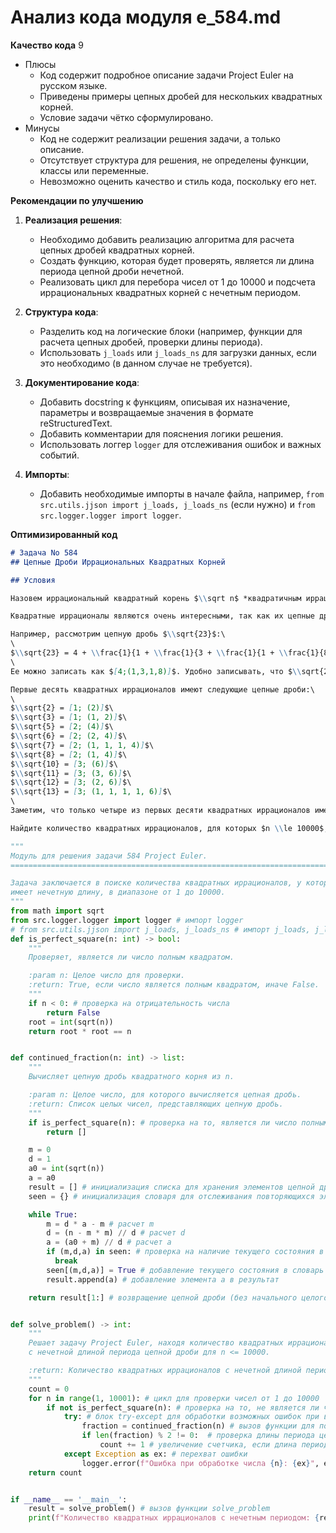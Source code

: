 # Анализ кода модуля e_584.md

**Качество кода**
9
- Плюсы
    - Код содержит подробное описание задачи Project Euler на русском языке.
    - Приведены примеры цепных дробей для нескольких квадратных корней.
    - Условие задачи чётко сформулировано.
- Минусы
    - Код не содержит реализации решения задачи, а только описание.
    - Отсутствует структура для решения, не определены функции, классы или переменные.
    - Невозможно оценить качество и стиль кода, поскольку его нет.

**Рекомендации по улучшению**

1.  **Реализация решения**:
    -   Необходимо добавить реализацию алгоритма для расчета цепных дробей квадратных корней.
    -   Создать функцию, которая будет проверять, является ли длина периода цепной дроби нечетной.
    -   Реализовать цикл для перебора чисел от 1 до 10000 и подсчета иррациональных квадратных корней с нечетным периодом.

2.  **Структура кода**:
    -   Разделить код на логические блоки (например, функции для расчета цепных дробей, проверки длины периода).
    -   Использовать `j_loads` или `j_loads_ns` для загрузки данных, если это необходимо (в данном случае не требуется).

3.  **Документирование кода**:
    -   Добавить docstring к функциям, описывая их назначение, параметры и возвращаемые значения в формате reStructuredText.
    -   Добавить комментарии для пояснения логики решения.
    -   Использовать логгер `logger` для отслеживания ошибок и важных событий.

4.  **Импорты**:
    -   Добавить необходимые импорты в начале файла, например, `from src.utils.jjson import j_loads, j_loads_ns` (если нужно) и `from src.logger.logger import logger`.

**Оптимизированный код**

```markdown
# Задача No 584
## Цепные Дроби Иррациональных Квадратных Корней

## Условия

Назовем иррациональный квадратный корень $\\sqrt n$ *квадратичным иррационалом*, если $n$ – положительное целое число, но не точный квадрат.

Квадратные иррационалы являются очень интересными, так как их цепные дроби имеют периодическую форму.

Например, рассмотрим цепную дробь $\\sqrt{23}$:\
\
$\\sqrt{23} = 4 + \\frac{1}{1 + \\frac{1}{3 + \\frac{1}{1 + \\frac{1}{8 + ...}}}}$\
\
Ее можно записать как $[4;(1,3,1,8)]$. Удобно записывать, что $\\sqrt{23}$ равно $[4; (1,3,1,8)]$, указывая, что последовательность (1,3,1,8) повторяется бесконечно.

Первые десять квадратных иррационалов имеют следующие цепные дроби:\
\
$\\sqrt{2} = [1; (2)]$\
$\\sqrt{3} = [1; (1, 2)]$\
$\\sqrt{5} = [2; (4)]$\
$\\sqrt{6} = [2; (2, 4)]$\
$\\sqrt{7} = [2; (1, 1, 1, 4)]$\
$\\sqrt{8} = [2; (1, 4)]$\
$\\sqrt{10} = [3; (6)]$\
$\\sqrt{11} = [3; (3, 6)]$\
$\\sqrt{12} = [3; (2, 6)]$\
$\\sqrt{13} = [3; (1, 1, 1, 1, 6)]$\
\
Заметим, что только четыре из первых десяти квадратных иррационалов имеют период цепной дроби с нечетной длиной.

Найдите количество квадратных иррационалов, для которых $n \\le 10000$, и период цепной дроби имеет нечетную длину.
```
```python
"""
Модуль для решения задачи 584 Project Euler.
=========================================================================================

Задача заключается в поиске количества квадратных иррационалов, у которых период цепной дроби
имеет нечетную длину, в диапазоне от 1 до 10000.
"""
from math import sqrt
from src.logger.logger import logger # импорт logger
# from src.utils.jjson import j_loads, j_loads_ns # импорт j_loads, j_loads_ns если нужно
def is_perfect_square(n: int) -> bool:
    """
    Проверяет, является ли число полным квадратом.

    :param n: Целое число для проверки.
    :return: True, если число является полным квадратом, иначе False.
    """
    if n < 0: # проверка на отрицательность числа
        return False
    root = int(sqrt(n))
    return root * root == n


def continued_fraction(n: int) -> list:
    """
    Вычисляет цепную дробь квадратного корня из n.

    :param n: Целое число, для которого вычисляется цепная дробь.
    :return: Список целых чисел, представляющих цепную дробь.
    """
    if is_perfect_square(n): # проверка на то, является ли число полным квадратом
        return []

    m = 0
    d = 1
    a0 = int(sqrt(n))
    a = a0
    result = [] # инициализация списка для хранения элементов цепной дроби
    seen = {} # инициализация словаря для отслеживания повторяющихся элементов

    while True:
        m = d * a - m # расчет m
        d = (n - m * m) // d # расчет d
        a = (a0 + m) // d # расчет a
        if (m,d,a) in seen: # проверка на наличие текущего состояния в словаре seen
          break
        seen[(m,d,a)] = True # добавление текущего состояния в словарь seen
        result.append(a) # добавление элемента a в результат

    return result[1:] # возвращение цепной дроби (без начального целого числа)


def solve_problem() -> int:
    """
    Решает задачу Project Euler, находя количество квадратных иррационалов
    с нечетной длиной периода цепной дроби для n <= 10000.

    :return: Количество квадратных иррационалов с нечетной длиной периода.
    """
    count = 0
    for n in range(1, 10001): # цикл для проверки чисел от 1 до 10000
        if not is_perfect_square(n): # проверка на то, не является ли число полным квадратом
            try: # блок try-except для обработки возможных ошибок при вычислении цепной дроби
                fraction = continued_fraction(n) # вызов функции для получения цепной дроби
                if len(fraction) % 2 != 0:  # проверка длины периода цепной дроби на нечетность
                    count += 1 # увеличение счетчика, если длина периода нечетная
            except Exception as ex: # перехват ошибки
                logger.error(f"Ошибка при обработке числа {n}: {ex}", exc_info=True) # логирование ошибки
    return count


if __name__ == '__main__':
    result = solve_problem() # вызов функции solve_problem
    print(f"Количество квадратных иррационалов с нечетным периодом: {result}") # вывод результата
```